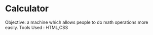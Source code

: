 # Calculator
Objective: a machine which allows people to do math operations more easily.
Tools Used : HTML,CSS
